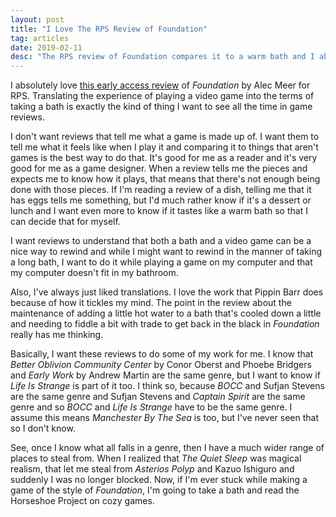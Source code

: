```yaml
---
layout: post
title: "I Love The RPS Review of Foundation"
tag: articles
date: 2019-02-11
desc: "The RPS review of Foundation compares it to a warm bath and I absolutely love that"
---
```



I absolutely love [this early access review](https://www.rockpapershotgun.com/2019/02/08/foundation-review-early-access/) of *Foundation* by Alec Meer for RPS. Translating the experience of playing a video game into the terms of taking a bath is exactly the kind of thing I want to see all the time in game reviews.


I don't want reviews that tell me what a game is made up of. I want them to tell me what it feels like when I play it and comparing it to things that aren't games is the best way to do that. It's good for me as a reader and it's very good for me as a game designer. When a review tells me the pieces and expects me to know how it plays, that means that there's not enough being done with those pieces. If I'm reading a review of a dish, telling me that it has eggs tells me something, but I'd much rather know if it's a dessert or lunch and I want even more to know if it tastes like a warm bath so that I can decide that for myself.


I want reviews to understand that both a bath and a video game can be a nice way to rewind and while I might want to rewind in the manner of taking a long bath, I want to do it while playing a game on my computer and that my computer doesn't fit in my bathroom.


Also, I've always just liked translations. I love the work that Pippin Barr does because of how it tickles my mind. The point in the review about the maintenance of adding a little hot water to a bath that's cooled down a little and needing to fiddle a bit with trade to get back in the black in *Foundation* really has me thinking.


Basically, I want these reviews to do some of my work for me. I know that *Better Oblivion Community Center* by Conor Oberst and Phoebe Bridgers and *Early Work* by Andrew Martin are the same genre, but I want to know if *Life Is Strange* is part of it too. I think so, because *BOCC* and Sufjan Stevens are the same genre and Sufjan Stevens and *Captain Spirit* are the same genre and so *BOCC* and *Life Is Strange* have to be the same genre. I assume this means *Manchester By The Sea* is too, but I've never seen that so I don't know.


See, once I know what all falls in a genre, then I have a much wider range of places to steal from. When I realized that *The Quiet Sleep* was magical realism, that let me steal from *Asterios Polyp* and Kazuo Ishiguro and suddenly I was no longer blocked. Now, if I'm ever stuck while making a game of the style of *Foundation*, I'm going to take a bath and read the Horseshoe Project on cozy games. 
